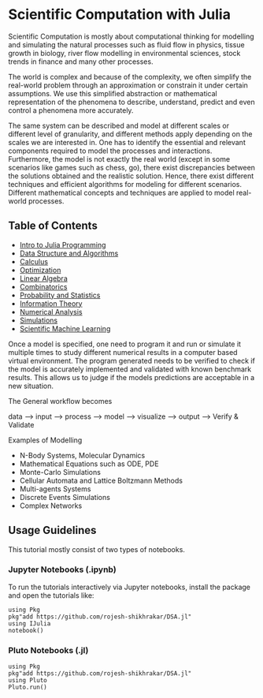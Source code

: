 # Scientific Computation with Julia

Scientific Computation is mostly about computational thinking for modelling and simulating the natural processes such as fluid flow in physics, tissue growth in biology, river flow modelling in environmental sciences, stock trends in finance and many other processes.

The world is complex and because of the complexity, we often simplify the real-world problem through an approximation or constrain it under certain assumptions. We use this simplified abstraction or mathematical representation of the phenomena to describe, understand, predict and even control a phenomena more accurately. 

The same system can be described and model at different scales or different level of granularity, and different methods apply depending on the scales we are interested in. One has to identify the essential and relevant components required to model the processes and interactions. Furthermore, the model is not exactly the real world (except in some scenarios like games such as chess, go), there exist discrepancies between the solutions obtained and the realistic solution. Hence, there exist different techniques and efficient algorithms for modeling for different scenarios. Different mathematical concepts and techniques are applied to model real-world processes.

## Table of Contents
- [Intro to Julia Programming](Intro2Julia/readme.md)
- [Data Structure and Algorithms](DSA/readme.md)
- [Calculus](Calculus/readme.md)
- [Optimization](Optimization/readme.md)
- [Linear Algebra](LinearAlgebra/readme.md)
- [Combinatorics](Combinatorics/readme.md)
- [Probability and Statistics](ProbStats/readme.md)
- [Information Theory](InformationTheory/readme.md)
- [Numerical Analysis](NumericalAnalysis/readme.md)
- [Simulations](Simulations/readme.md)
- [Scientific Machine Learning](SciML/readme.md)

Once a model is specified, one need to program it and run or simulate it multiple times to study different numerical results in a computer based virtual environment. The program generated needs to be verified to check if the model is accurately implemented and validated with known benchmark results. This allows us to judge if the models predictions are acceptable in a new situation.

The General workflow becomes

data ⟶  input  ⟶ process ⟶ model ⟶ visualize ⟶ output ⟶ Verify & Validate

Examples of Modelling 
- N-Body Systems, Molecular Dynamics
- Mathematical Equations such as ODE, PDE
- Monte-Carlo Simulations
- Cellular Automata and Lattice Boltzmann Methods
- Multi-agents Systems
- Discrete Events Simulations
- Complex Networks


## Usage Guidelines
This tutorial mostly consist of two types of notebooks. 


### Jupyter Notebooks (.ipynb)
To run the tutorials interactively via Jupyter notebooks, install the package and open the tutorials like:
```
using Pkg
pkg"add https://github.com/rojesh-shikhrakar/DSA.jl"
using IJulia
notebook()
```

### Pluto Notebooks (.jl)
```
using Pkg
pkg"add https://github.com/rojesh-shikhrakar/DSA.jl"
using Pluto
Pluto.run()
```